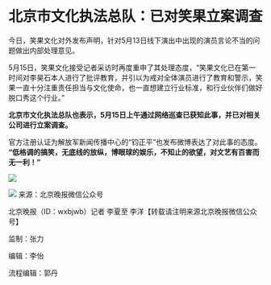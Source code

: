 # 北京市文化执法总队：已对笑果立案调查

今日，笑果文化对外发布声明，针对5月13日线下演出中出现的演员言论不当的问题做出内部处理意见。

5月15日，笑果文化接受记者采访时再度重申了其处理态度，“笑果文化已在第一时间对李昊石本人进行了批评教育，并引以为戒对全体演员进行了教育和警示，笑果一直十分注重责任担当与文化使命，也一直想建立行业标准，和行业伙伴们做好脱口秀这个行业。”

**北京市文化执法总队也表示，5月15日上午通过网络巡查已获知此事，并已对相关公司进行立案调查。**

官方注册认证为解放军新闻传播中心的“钧正平”也发布微博表达了对此事的态度。
**“低格调的搞笑，无底线的放纵，博眼球的娱乐，不知止的欲望，对文艺有百害而无一利！”**

![](https://inews.gtimg.com/om_bt/OESIklW1huiawis1xjXuXJUHbhc0fE2-wivuk-1cLkuEUAA/1000)

![](https://inews.gtimg.com/om_bt/OsmZxCDfPOb19wOG24qLBNyvyyz9NTtlSgwsVtAVl9bskAA/1000)
来源：北京晚报微信公众号

北京晚报（ID：wxbjwb）记者 李夏至 李洋【转载请注明来源北京晚报微信公众号】

监制：张力

编辑：李怡

流程编辑：郭丹

